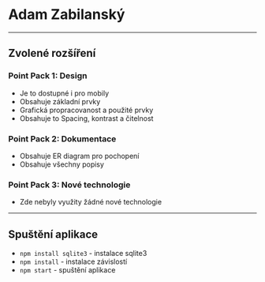 # Adam Zabilanský
---
## Zvolené rozšíření
### Point Pack 1: Design
- Je to dostupné i pro mobily 
- Obsahuje základní prvky
- Grafická propracovanost a použité prvky
- Obsahuje to Spacing, kontrast a čitelnost
### Point Pack 2: Dokumentace
- Obsahuje ER diagram pro pochopení
- Obsahuje všechny popisy
### Point Pack 3: Nové technologie
- Zde nebyly využity žádné nové technologie

---

## Spuštění aplikace 
- `npm install sqlite3` - instalace sqlite3
- `npm install` - instalace závislostí
- `npm start` - spuštění aplikace
